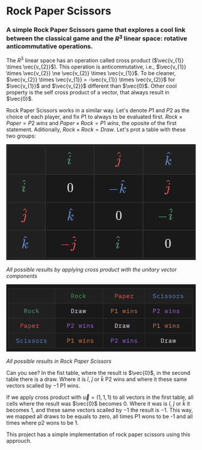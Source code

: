 # Rock Paper Scissors

### A simple Rock Paper Scissors game that explores a cool link between the classical game and the $R^3$ linear space: rotative anticommutative operations.

The $R^3$ linear space has an operation called cross product ($\vec{v_{1}} \times \vec{v_{2}}$). This operation is anticommutative, i.e., $\vec{v_{1}} \times \vec{v_{2}} \ne \vec{v_{2}} \times \vec{v_{1}}$. To be cleaner, $\vec{v_{2}} \times \vec{v_{1}} = -\vec{v_{1}} \times \vec{v_{2}}$ for $\vec{v_{1}}$ and $\vec{v_{2}}$ different than $\vec{0}$. Other cool property is 
the self cross product of a vector, that always result in $\vec{0}$.

Rock Paper Scissors works in a similar way. Let's denote $P1$ and $P2$ as the choice of each player, and fix $P1$ to always to be evaluated first. ${Rock} \times {Paper} = {P2 \  wins}$ and ${Paper} \times {Rock} = {P1 \  wins}$, the oposite of the first statement. Aditionally, ${Rock} \times {Rock} = {Draw}$. Let's prot a table with these two groups:

![table with the results of applying cross product with unitary vector components](<imgs/table vectors.png>)

*All possible results by applying cross product with the unitary vector components*

![table with the results of Rock Paper Scissors](<imgs/table rps.png>)

*All possible results in Rock Paper Scissors*


Can you see? In the fist table, where the result is $\vec{0}$, in the second table there is a draw. Where it is $\hat{i}$, $\hat{j}$ or $\hat{k}$ P2 wins and where it these same vectors scalled by $-1$ P1 wins.

If we apply cross product with $\vec{u} = (1,1,1)$ to all vectors in the first table, all cells where the result was $\vec{0}$ becomes $0$. Where it was is $\hat{i}$, $\hat{j}$ or $\hat{k}$ it becomes $1$, and these same vectors scalled by $-1$ the result is $-1$. This way, we mapped all draws to be equals to zero, all times P1 wons to be -1 and all times where p2 wons to be 1.

This project has a simple implementation of rock paper scissors using this approuch.
